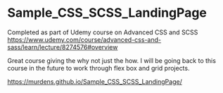 # Sample_CSS_SCSS_LandingPage

Completed as part of Udemy course on Advanced CSS and SCSS https://www.udemy.com/course/advanced-css-and-sass/learn/lecture/8274576#overview

Great course giving the why not just the how.  I will be going back to this course in the future to work through flex box and grid projects.

https://murdens.github.io/Sample_CSS_SCSS_LandingPage/
